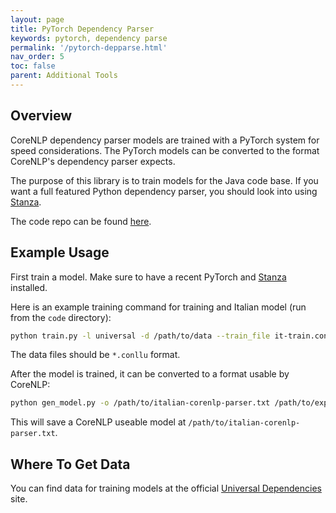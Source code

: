 ```yaml
---
layout: page
title: PyTorch Dependency Parser
keywords: pytorch, dependency parse
permalink: '/pytorch-depparse.html'
nav_order: 5
toc: false
parent: Additional Tools
---
```


## Overview

CoreNLP dependency parser models are trained with a PyTorch system for speed considerations. The PyTorch models can be converted to the format CoreNLP's dependency parser expects.

The purpose of this library is to train models for the Java code base. If you want a full featured Python dependency parser,
you should look into using [Stanza](https://stanfordnlp.github.io/stanza/).

The code repo can be found [here](https://github.com/stanfordnlp/nn-depparser).

## Example Usage

First train a model. Make sure to have a recent PyTorch and [Stanza](https://stanfordnlp.github.io/stanza/) installed.

Here is an example training command for training and Italian model (run from the `code` directory):

```bash
python train.py -l universal -d /path/to/data --train_file it-train.conllu --dev_file it-dev.conllu --embedding_file /path/to/it-embeddings.txt --embedding_size 100 --random_seed 21 --learning_rate .005 --l2_reg .01 --epsilon .001 --optimizer adamw --save_path /path/to/experiment-dir --job_id experiment-name --corenlp_tags --corenlp_tag_lang italian --n_epoches 2000
```

The data files should be `*.conllu` format.

After the model is trained, it can be converted to a format usable by CoreNLP:

```bash
python gen_model.py -o /path/to/italian-corenlp-parser.txt /path/to/experiment-dir/experiment-name
```

This will save a CoreNLP useable model at `/path/to/italian-corenlp-parser.txt`.

## Where To Get Data

You can find data for training models at the official [Universal Dependencies](https://universaldependencies.org/) site.

